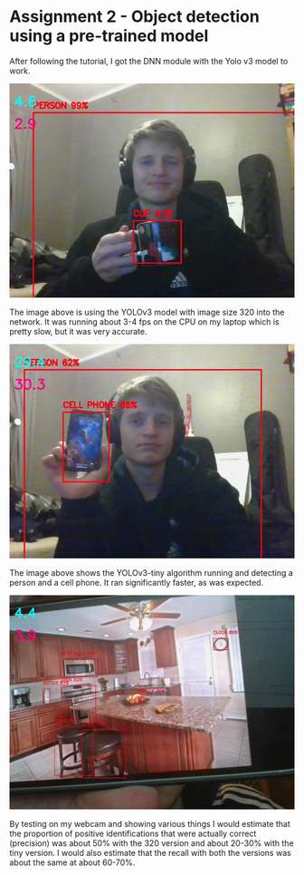 # Assignment 2 - Object detection using a pre-trained model

After following the tutorial, I got the DNN module with the Yolo v3 model to work. 

![image 1](./images/model_working1.jpg)

The image above is using the YOLOv3 model with image size 320 into the network. It was running about 3-4 fps on the CPU on my laptop which is pretty slow, but it was very accurate.

![image 2](./images/tiny_working.jpg)

The image above shows the YOLOv3-tiny algorithm running and detecting a person and a cell phone. It ran significantly faster, as was expected.

![image 3](./images/kitchen.jpg)

By testing on my webcam and showing various things I would estimate that the proportion of positive identifications that were actually correct (precision) was about 50% with the 320 version and about 20-30% with the tiny version. I would also estimate that the recall with both the versions was about the same at about 60-70%.